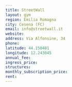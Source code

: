 ```yaml
---
title: StreetWall
layout: gym
region: Emilia Romagna
city: Cesena (FC)
email: info@streetwall.it
website: 
address: Via Alfonsine, 34
phone: 
latitude: 44.150481
longitude: 12.243045
annual_fee: 
ingress_price: 
structures: 
monthly_subscription_price: 
rent: 
---
```


